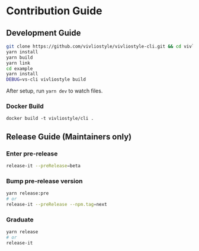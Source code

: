 # Contribution Guide

## Development Guide

```bash
git clone https://github.com/vivliostyle/vivliostyle-cli.git && cd vivliostyle-cli
yarn install
yarn build
yarn link
cd example
yarn install
DEBUG=vs-cli vivliostyle build
```

After setup, run `yarn dev` to watch files.

### Docker Build

```
docker build -t vivliostyle/cli .
```

## Release Guide (Maintainers only)

### Enter pre-release

```bash
release-it --preRelease=beta
```

### Bump pre-release version

```bash
yarn release:pre
# or
release-it --preRelease --npm.tag=next
```

### Graduate

```bash
yarn release
# or
release-it
```
